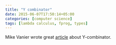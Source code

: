 ```yaml
---
title: "Y combinator"
date: 2015-06-07T17:50:14+05:00
categories: [computer science]
tags: [lambda calculus, fprog, types]
---
```


Mike Vanier wrote great [article](http://mvanier.livejournal.com/2897.html) about Y-combinator.
